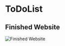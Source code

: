 # ToDoList

## Finished Website
![Finished Website](https://github.com/GralakGroup/Images/blob/master/ToDoList.png)
